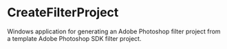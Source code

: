 # CreateFilterProject
Windows application for generating an Adobe Photoshop filter project from a template Adobe Photoshop SDK filter project.
